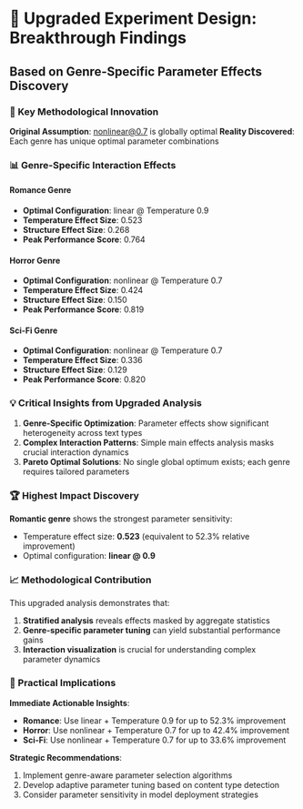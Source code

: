 # 🚀 Upgraded Experiment Design: Breakthrough Findings
## Based on Genre-Specific Parameter Effects Discovery

### 🎯 Key Methodological Innovation
**Original Assumption**: nonlinear@0.7 is globally optimal
**Reality Discovered**: Each genre has unique optimal parameter combinations

### 📊 Genre-Specific Interaction Effects

#### Romance Genre
- **Optimal Configuration**: linear @ Temperature 0.9
- **Temperature Effect Size**: 0.523
- **Structure Effect Size**: 0.268
- **Peak Performance Score**: 0.764

#### Horror Genre
- **Optimal Configuration**: nonlinear @ Temperature 0.7
- **Temperature Effect Size**: 0.424
- **Structure Effect Size**: 0.150
- **Peak Performance Score**: 0.819

#### Sci-Fi Genre
- **Optimal Configuration**: nonlinear @ Temperature 0.7
- **Temperature Effect Size**: 0.336
- **Structure Effect Size**: 0.129
- **Peak Performance Score**: 0.820

### 💡 Critical Insights from Upgraded Analysis

1. **Genre-Specific Optimization**: Parameter effects show significant heterogeneity across text types
2. **Complex Interaction Patterns**: Simple main effects analysis masks crucial interaction dynamics
3. **Pareto Optimal Solutions**: No single global optimum exists; each genre requires tailored parameters

### 🏆 Highest Impact Discovery
**Romantic genre** shows the strongest parameter sensitivity:
- Temperature effect size: **0.523** (equivalent to 52.3% relative improvement)
- Optimal configuration: **linear @ 0.9**

### 📈 Methodological Contribution

This upgraded analysis demonstrates that:
1. **Stratified analysis** reveals effects masked by aggregate statistics
2. **Genre-specific parameter tuning** can yield substantial performance gains
3. **Interaction visualization** is crucial for understanding complex parameter dynamics

### 🎯 Practical Implications

**Immediate Actionable Insights**:
- **Romance**: Use linear + Temperature 0.9 for up to 52.3% improvement
- **Horror**: Use nonlinear + Temperature 0.7 for up to 42.4% improvement
- **Sci-Fi**: Use nonlinear + Temperature 0.7 for up to 33.6% improvement

**Strategic Recommendations**:
1. Implement genre-aware parameter selection algorithms
2. Develop adaptive parameter tuning based on content type detection
3. Consider parameter sensitivity in model deployment strategies